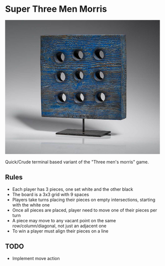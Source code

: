 # Super Three Men Morris

![morris-banner.jpg](/morris-banner.jpg)

Quick/Crude terminal based variant of the "Three men's morris" game.

## Rules

* Each player has 3 pieces, one set white and the other black
* The board is a 3x3 grid with 9 spaces
* Players take turns placing their pieces on empty intersections, starting with the white one
* Once all pieces are placed, player need to move one of their pieces per turn
* A piece may move to any vacant point on the same row/column/diagonal, not just an adjacent one
* To win a player must align their pieces on a line

## TODO

* Implement move action